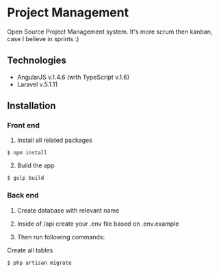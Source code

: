 # Project Management

Open Source Project Management system. It's more scrum then kanban, case I believe in sprints :)


## Technologies

* AngularJS v.1.4.6 (with TypeScript v.1.6)
* Laravel v.5.1.11

## Installation

### Front end

1. Install all related packages
```
$ npm install
```

2. Build the app
```
$ gulp build
```

### Back end

1. Create database with relevant name

2. Inside of /api create your .env file based on .env.example

3. Then run following commands:

Create all tables
```
$ php artisan migrate
```
